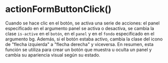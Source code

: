 # actionFormButtonClick()

Cuando se hace clic en el botón, se activa una serie de acciones: el panel especificado en el argumento panel se activa o desactiva, se cambia la clase `is-active` en el `botón`, en el `panel` y en el `fondo` especificado en el argumento bg. Además, si el botón estaba activo, cambia la clase del icono de "flecha izquierda" a "flecha derecha" y viceversa. En resumen, esta función se utiliza para crear un botón que muestra u oculta un panel y cambia su apariencia visual según su estado.